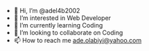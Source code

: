 - 👋 Hi, I’m @adel4b2002
- 👀 I’m interested in Web Developer
- 🌱 I’m currently learning Coding
- 💞️ I’m looking to collaborate on Coding
- 📫 How to reach me  ade.olabiyi@yahoo.com

<!---
adel4b2002/adel4b2002 is a ✨ special ✨ repository because its `README.md` (this file) appears on your GitHub profile.
You can click the Preview link to take a look at your changes.
--->
